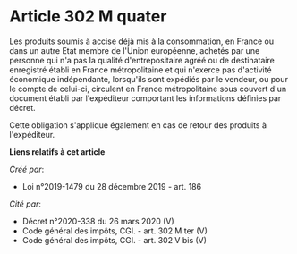 # Article 302 M quater

Les produits soumis à accise déjà mis à la consommation, en France ou dans un autre Etat membre de l'Union européenne,
achetés par une personne qui n'a pas la qualité d'entrepositaire agréé ou de destinataire enregistré établi en France
métropolitaine et qui n'exerce pas d'activité économique indépendante, lorsqu'ils sont expédiés par le vendeur, ou pour le
compte de celui-ci, circulent en France métropolitaine sous couvert d'un document établi par l'expéditeur comportant les
informations définies par décret.

Cette obligation s'applique également en cas de retour des produits à l'expéditeur.

**Liens relatifs à cet article**

_Créé par_:

  - Loi n°2019-1479 du 28 décembre 2019 - art. 186

_Cité par_:

  - Décret n°2020-338 du 26 mars 2020 (V)
  - Code général des impôts, CGI. - art. 302 M ter (V)
  - Code général des impôts, CGI. - art. 302 V bis (V)
